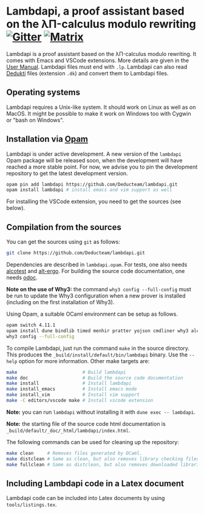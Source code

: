 Lambdapi, a proof assistant based on the λΠ-calculus modulo rewriting [![Gitter][gitter-badge]][gitter-link] [![Matrix][matrix-badge]][matrix-link]
=====================================================================

Lambdapi is a proof assistant based on the λΠ-calculus modulo
rewriting. It comes with Emacs and VSCode extensions. More details
are given in the [User Manual](https://lambdapi.readthedocs.io).
Lambdapi files must end with `.lp`. Lambdapi can also read
[Dedukti](https://deducteam.github.io/) files (extension `.dk`) and
convert them to Lambdapi files.

Operating systems
-----------------

Lambdapi requires a Unix-like system. It should work on Linux as well as on
MacOS. It might be possible to make it work on Windows too with Cygwin or
"bash on Windows".

Installation via [Opam](http://opam.ocaml.org/)
---------------------

Lambdapi is under active development. A new version of the `lambdapi`
Opam package will be released soon, when the development will have reached a
more stable point. For now, we advise you to pin the development
repository to get the latest development version.
```bash
opam pin add lambdapi https://github.com/Deducteam/lambdapi.git
opam install lambdapi # install emacs and vim support as well
```
For installing the VSCode extension, you need to get the sources (see below).

Compilation from the sources
----------------------------

You can get the sources using `git` as follows:
```bash
git clone https://github.com/Deducteam/lambdapi.git
```

Dependencies are described in `lambdapi.opam`. For tests, one also
needs [alcotest](https://github.com/mirage/alcotest) and
[alt-ergo](https://alt-ergo.ocamlpro.com/). For building the
source code documentation, one needs
[odoc](https://github.com/ocaml/odoc).

**Note on the use of Why3:** the command `why3 config --full-config`
must be run to update the Why3 configuration when a new prover is
installed (including on the first installation of Why3).

Using Opam, a suitable OCaml environment can be setup as follows.
```bash
opam switch 4.11.1
opam install dune bindlib timed menhir pratter yojson cmdliner why3 alcotest alt-ergo odoc
why3 config --full-config
```

To compile Lambdapi, just run the command `make` in the source directory.
This produces the `_build/install/default/bin/lambdapi` binary.
Use the `--help` option for more information. Other make targets are:

```bash
make                        # Build lambdapi
make doc                    # Build the source code documentation
make install                # Install lambdapi
make install_emacs          # Install emacs mode
make install_vim            # Install vim support
make -C editors/vscode make # Install vscode extension
```

**Note:** you can run `lambdapi` without installing it with `dune exec -- lambdapi`.

**Note:** the starting file of the source code html documentation is
`_build/default/_doc/_html/lambdapi/index.html`.

The following commands can be used for cleaning up the repository:
```bash
make clean     # Removes files generated by OCaml.
make distclean # Same as clean, but also removes library checking files.
make fullclean # Same as distclean, but also removes downloaded libraries.
```

Including Lambdapi code in a Latex document
-------------------------------------------

Lambdapi code can be included into Latex documents by using
`tools/listings.tex`.

[gitter-badge]: https://badges.gitter.im/Deducteam/lambdapi.svg
[gitter-link]: https://gitter.im/Deducteam/lambdapi
[matrix-badge]: http://strk.kbt.io/tmp/matrix_badge.svg
[matrix-link]: https://riot.im/app/#/room/#lambdapi:matrix.org

